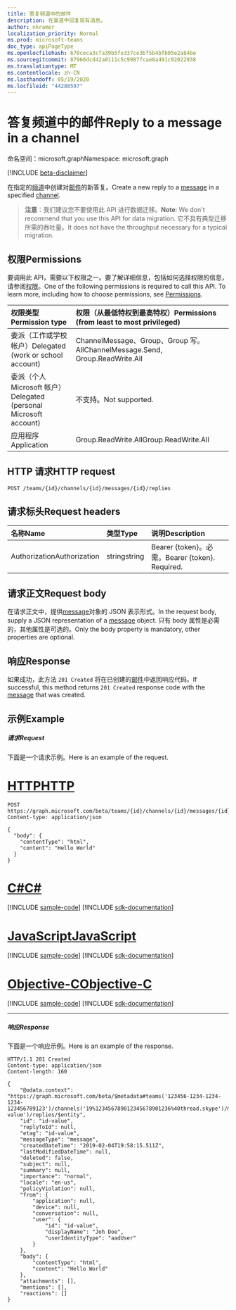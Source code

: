 ```yaml
---
title: 答复频道中的邮件
description: 在渠道中回复现有消息。
author: nkramer
localization_priority: Normal
ms.prod: microsoft-teams
doc_type: apiPageType
ms.openlocfilehash: 670ceca3cfa39b5fe337ce3bf5b4bfb05e2a84be
ms.sourcegitcommit: 87966dcd42a0111c5c9987fcae0a491c92022938
ms.translationtype: MT
ms.contentlocale: zh-CN
ms.lasthandoff: 05/19/2020
ms.locfileid: "44288597"
---
```

# <a name="reply-to-a-message-in-a-channel"></a><span data-ttu-id="aa9ef-103">答复频道中的邮件</span><span class="sxs-lookup"><span data-stu-id="aa9ef-103">Reply to a message in a channel</span></span>

<span data-ttu-id="aa9ef-104">命名空间：microsoft.graph</span><span class="sxs-lookup"><span data-stu-id="aa9ef-104">Namespace: microsoft.graph</span></span>

[!INCLUDE [beta-disclaimer](../../includes/beta-disclaimer.md)]

<span data-ttu-id="aa9ef-105">在指定的[频道](../resources/channel.md)中创建对[邮件](../resources/chatmessage.md)的新答复。</span><span class="sxs-lookup"><span data-stu-id="aa9ef-105">Create a new reply to a [message](../resources/chatmessage.md) in a specified [channel](../resources/channel.md).</span></span>

> <span data-ttu-id="aa9ef-106">**注意**：我们建议您不要使用此 API 进行数据迁移。</span><span class="sxs-lookup"><span data-stu-id="aa9ef-106">**Note**: We don't recommend that you use this API for data migration.</span></span> <span data-ttu-id="aa9ef-107">它不具有典型迁移所需的吞吐量。</span><span class="sxs-lookup"><span data-stu-id="aa9ef-107">It does not have the throughput necessary for a typical migration.</span></span>

## <a name="permissions"></a><span data-ttu-id="aa9ef-108">权限</span><span class="sxs-lookup"><span data-stu-id="aa9ef-108">Permissions</span></span>
<span data-ttu-id="aa9ef-p102">要调用此 API，需要以下权限之一。要了解详细信息，包括如何选择权限的信息，请参阅[权限](/graph/permissions-reference)。</span><span class="sxs-lookup"><span data-stu-id="aa9ef-p102">One of the following permissions is required to call this API. To learn more, including how to choose permissions, see [Permissions](/graph/permissions-reference).</span></span>

|<span data-ttu-id="aa9ef-111">权限类型</span><span class="sxs-lookup"><span data-stu-id="aa9ef-111">Permission type</span></span>      | <span data-ttu-id="aa9ef-112">权限（从最低特权到最高特权）</span><span class="sxs-lookup"><span data-stu-id="aa9ef-112">Permissions (from least to most privileged)</span></span>              |
|:--------------------|:---------------------------------------------------------|
|<span data-ttu-id="aa9ef-113">委派（工作或学校帐户）</span><span class="sxs-lookup"><span data-stu-id="aa9ef-113">Delegated (work or school account)</span></span> | <span data-ttu-id="aa9ef-114">ChannelMessage、Group、Group 写。 All</span><span class="sxs-lookup"><span data-stu-id="aa9ef-114">ChannelMessage.Send, Group.ReadWrite.All</span></span> |
|<span data-ttu-id="aa9ef-115">委派（个人 Microsoft 帐户）</span><span class="sxs-lookup"><span data-stu-id="aa9ef-115">Delegated (personal Microsoft account)</span></span> | <span data-ttu-id="aa9ef-116">不支持。</span><span class="sxs-lookup"><span data-stu-id="aa9ef-116">Not supported.</span></span>    |
|<span data-ttu-id="aa9ef-117">应用程序</span><span class="sxs-lookup"><span data-stu-id="aa9ef-117">Application</span></span> | <span data-ttu-id="aa9ef-118">Group.ReadWrite.All</span><span class="sxs-lookup"><span data-stu-id="aa9ef-118">Group.ReadWrite.All</span></span> |

## <a name="http-request"></a><span data-ttu-id="aa9ef-119">HTTP 请求</span><span class="sxs-lookup"><span data-stu-id="aa9ef-119">HTTP request</span></span>
<!-- { "blockType": "ignored" } -->
```http
POST /teams/{id}/channels/{id}/messages/{id}/replies
```
## <a name="request-headers"></a><span data-ttu-id="aa9ef-120">请求标头</span><span class="sxs-lookup"><span data-stu-id="aa9ef-120">Request headers</span></span>
| <span data-ttu-id="aa9ef-121">名称</span><span class="sxs-lookup"><span data-stu-id="aa9ef-121">Name</span></span>       | <span data-ttu-id="aa9ef-122">类型</span><span class="sxs-lookup"><span data-stu-id="aa9ef-122">Type</span></span> | <span data-ttu-id="aa9ef-123">说明</span><span class="sxs-lookup"><span data-stu-id="aa9ef-123">Description</span></span>|
|:---------------|:--------|:----------|
| <span data-ttu-id="aa9ef-124">Authorization</span><span class="sxs-lookup"><span data-stu-id="aa9ef-124">Authorization</span></span>  | <span data-ttu-id="aa9ef-125">string</span><span class="sxs-lookup"><span data-stu-id="aa9ef-125">string</span></span>  | <span data-ttu-id="aa9ef-p103">Bearer {token}。必需。</span><span class="sxs-lookup"><span data-stu-id="aa9ef-p103">Bearer {token}. Required.</span></span> |

## <a name="request-body"></a><span data-ttu-id="aa9ef-128">请求正文</span><span class="sxs-lookup"><span data-stu-id="aa9ef-128">Request body</span></span>
<span data-ttu-id="aa9ef-129">在请求正文中，提供[message](../resources/chatmessage.md)对象的 JSON 表示形式。</span><span class="sxs-lookup"><span data-stu-id="aa9ef-129">In the request body, supply a JSON representation of a [message](../resources/chatmessage.md) object.</span></span> <span data-ttu-id="aa9ef-130">只有 body 属性是必需的，其他属性是可选的。</span><span class="sxs-lookup"><span data-stu-id="aa9ef-130">Only the body property is mandatory, other properties are optional.</span></span>

## <a name="response"></a><span data-ttu-id="aa9ef-131">响应</span><span class="sxs-lookup"><span data-stu-id="aa9ef-131">Response</span></span>

<span data-ttu-id="aa9ef-132">如果成功，此方法 `201 Created` 将在已创建的[邮件](../resources/chatmessage.md)中返回响应代码。</span><span class="sxs-lookup"><span data-stu-id="aa9ef-132">If successful, this method returns `201 Created` response code with the [message](../resources/chatmessage.md) that was created.</span></span>

## <a name="example"></a><span data-ttu-id="aa9ef-133">示例</span><span class="sxs-lookup"><span data-stu-id="aa9ef-133">Example</span></span>
##### <a name="request"></a><span data-ttu-id="aa9ef-134">请求</span><span class="sxs-lookup"><span data-stu-id="aa9ef-134">Request</span></span>
<span data-ttu-id="aa9ef-135">下面是一个请求示例。</span><span class="sxs-lookup"><span data-stu-id="aa9ef-135">Here is an example of the request.</span></span>

# <a name="http"></a>[<span data-ttu-id="aa9ef-136">HTTP</span><span class="sxs-lookup"><span data-stu-id="aa9ef-136">HTTP</span></span>](#tab/http)
<!-- {
  "blockType": "request",
  "name": "post_reply_message"
}-->
```http
POST https://graph.microsoft.com/beta/teams/{id}/channels/{id}/messages/{id}/replies
Content-type: application/json

{
  "body": {
    "contentType": "html",
    "content": "Hello World"
  }
}
```
# <a name="c"></a>[<span data-ttu-id="aa9ef-137">C#</span><span class="sxs-lookup"><span data-stu-id="aa9ef-137">C#</span></span>](#tab/csharp)
[!INCLUDE [sample-code](../includes/snippets/csharp/post-reply-message-csharp-snippets.md)]
[!INCLUDE [sdk-documentation](../includes/snippets/snippets-sdk-documentation-link.md)]

# <a name="javascript"></a>[<span data-ttu-id="aa9ef-138">JavaScript</span><span class="sxs-lookup"><span data-stu-id="aa9ef-138">JavaScript</span></span>](#tab/javascript)
[!INCLUDE [sample-code](../includes/snippets/javascript/post-reply-message-javascript-snippets.md)]
[!INCLUDE [sdk-documentation](../includes/snippets/snippets-sdk-documentation-link.md)]

# <a name="objective-c"></a>[<span data-ttu-id="aa9ef-139">Objective-C</span><span class="sxs-lookup"><span data-stu-id="aa9ef-139">Objective-C</span></span>](#tab/objc)
[!INCLUDE [sample-code](../includes/snippets/objc/post-reply-message-objc-snippets.md)]
[!INCLUDE [sdk-documentation](../includes/snippets/snippets-sdk-documentation-link.md)]

---


##### <a name="response"></a><span data-ttu-id="aa9ef-140">响应</span><span class="sxs-lookup"><span data-stu-id="aa9ef-140">Response</span></span>

<span data-ttu-id="aa9ef-141">下面是一个响应示例。</span><span class="sxs-lookup"><span data-stu-id="aa9ef-141">Here is an example of the response.</span></span>
<!-- {
  "blockType": "response",
  "truncated": true,
  "@odata.type": "microsoft.graph.chatMessage"
} -->
```http
HTTP/1.1 201 Created
Content-type: application/json
Content-length: 160

{
    "@odata.context": "https://graph.microsoft.com/beta/$metadata#teams('123456-1234-1234-1234-123456789123')/channels('19%123456789012345678901236%40thread.skype')/messages('id-value')/replies/$entity",
    "id": "id-value",
    "replyToId": null,
    "etag": "id-value",
    "messageType": "message",
    "createdDateTime": "2019-02-04T19:58:15.511Z",
    "lastModifiedDateTime": null,
    "deleted": false,
    "subject": null,
    "summary": null,
    "importance": "normal",
    "locale": "en-us",
    "policyViolation": null,
    "from": {
        "application": null,
        "device": null,
        "conversation": null,
        "user": {
            "id": "id-value",
            "displayName": "Joh Doe",
            "userIdentityType": "aadUser"
        }
    },
    "body": {
        "contentType": "html",
        "content": "Hello World"
    },
    "attachments": [],
    "mentions": [],
    "reactions": []
}
```

<!-- uuid: 8fcb5dbc-d5aa-4681-8e31-b001d5168d79
2015-10-25 14:57:30 UTC -->
<!--
{
  "type": "#page.annotation",
  "description": "Create a reply message",
  "keywords": "",
  "section": "documentation",
  "tocPath": "",
  "suppressions": [
  ]
}
-->
